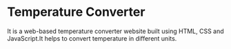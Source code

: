 # Temperature Converter
It is a web-based temperature converter website built using HTML, CSS and JavaScript.It helps to convert temperature in different units.
